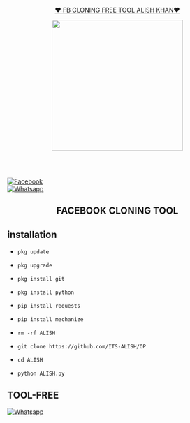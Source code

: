 <p align="center"> 
<u>♥️ FB CLONING FREE TOOL ALISH KHAN♥️</u>
</p>
<p align="center">
<img src="https://i.ibb.co/N1zkGvX/FB-IMG-1688478567805.jpg" width="300" height="300"/>
</p>
<p align="center">
  <a href="#"><img src="http://readme-typing-svg.herokuapp.com?color=d1fa02&center=true&vCenter=true&multiline=false&lines=WECOME+TO+ALISH+QUEEN+CMD" alt="">



<b></b> </br> <br>[![Facebook](https://img.shields.io/badge/Facebook-ALISH-OP-blue?style=flat-square&logo=facebook)](https://www.facebook.com/profile.php?id=100077193609806)<br> [![Whatsapp](https://img.shields.io/badge/Whatsapp-ALISH-OP-deepgreen?style=flat-square&logo=whatsapp)](https://wa.me/+923468505939)
 



 



 

<h2 align="center">  FACEBOOK CLONING TOOL </h2>

 

 

## <b>installation</b>

 



 

 

- `pkg update`

- `pkg upgrade`

- `pkg install git`

- `pkg install python`

- `pip install requests`

- `pip install mechanize`

- `rm -rf ALISH`

- `git clone https://github.com/ITS-ALISH/OP`

- `cd ALISH`

- `python ALISH.py`

 

 

 

 ## <b>TOOL-FREE</b>

 [![Whatsapp](https://img.shields.io/badge/Whatsapp-ALISH-OP-deepgreen?style=flat-square&logo=whatsapp)](https://wa.me/+93468505939)


 

